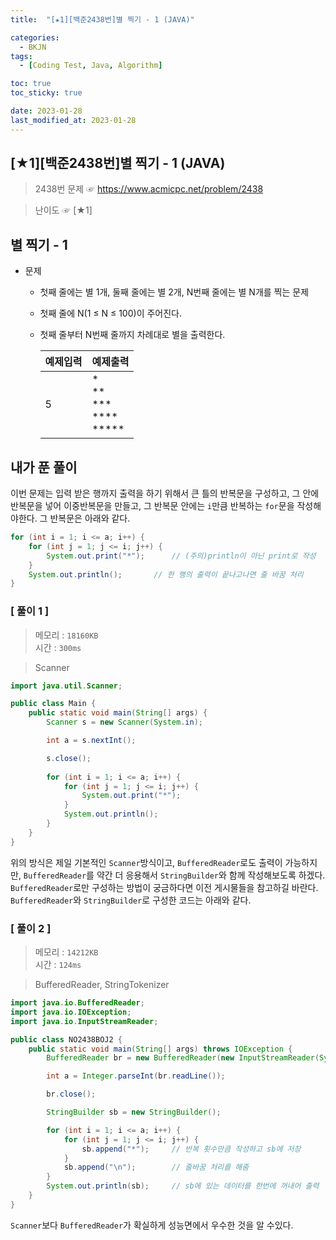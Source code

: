 ```yaml
---
title:  "[★1][백준2438번]별 찍기 - 1 (JAVA)" 

categories:
  - BKJN
tags:
  - [Coding Test, Java, Algorithm]

toc: true
toc_sticky: true

date: 2023-01-28
last_modified_at: 2023-01-28
---
```

[★1][백준2438번]별 찍기 - 1 (JAVA)
----
> 2438번 문제 ☞ <https://www.acmicpc.net/problem/2438>  

> 난이도 ☞ [★1]
  
## 별 찍기 - 1  
  
- 문제
  - 첫째 줄에는 별 1개, 둘째 줄에는 별 2개, N번째 줄에는 별 N개를 찍는 문제
  - 첫째 줄에 N(1 ≤ N ≤ 100)이 주어진다.
  - 첫째 줄부터 N번째 줄까지 차례대로 별을 출력한다.
    
	|예제입력|예제출력|
	|:--|:--|
	|5|\*<br>\*\*<br>\*\*\*<br>\*\*\*\*<br>\*\*\*\*\*|

  
## 내가 푼 풀이  
이번 문제는 입력 받은 행까지 출력을 하기 위해서 큰 틀의 반복문을 구성하고, 그 안에 반복문을 넣어 이중반복문을 만들고, 그 반복문 안에는 `i`만큼 반복하는 `for`문을 작성해야한다. 그 반복문은 아래와 같다.
```java
for (int i = 1; i <= a; i++) {
	for (int j = 1; j <= i; j++) {
		System.out.print("*");      // (주의)println이 아닌 print로 작성
	}
	System.out.println();       // 한 행의 출력이 끝나고나면 줄 바꿈 처리
}
```
### [ 풀이 1 ]  
>메모리 : `18160KB`  
>시간 : `300ms`  

> Scanner
  
```java
import java.util.Scanner;

public class Main {
	public static void main(String[] args) {
		Scanner s = new Scanner(System.in);

		int a = s.nextInt();

		s.close();
		
		for (int i = 1; i <= a; i++) {
			for (int j = 1; j <= i; j++) {
				System.out.print("*");
			}
			System.out.println();
		}
	}
}
```
위의 방식은 제일 기본적인 `Scanner`방식이고, `BufferedReader`로도 출력이 가능하지만, `BufferedReader`를 약간 더 응용해서 `StringBuilder`와 함께 작성해보도록 하겠다. `BufferedReader`로만 구성하는 방법이 궁금하다면 이전 게시물들을 참고하길 바란다. `BufferedReader`와 `StringBuilder`로 구성한 코드는 아래와 같다.
### [ 풀이 2 ]  
>메모리 : `14212KB`  
>시간 : `124ms`  
  
>BufferedReader, StringTokenizer
  
```java
import java.io.BufferedReader;
import java.io.IOException;
import java.io.InputStreamReader;

public class NO2438BOJ2 {
	public static void main(String[] args) throws IOException {
		BufferedReader br = new BufferedReader(new InputStreamReader(System.in));

		int a = Integer.parseInt(br.readLine());

		br.close();

		StringBuilder sb = new StringBuilder();

		for (int i = 1; i <= a; i++) {
			for (int j = 1; j <= i; j++) {
				sb.append("*"); 	// 반복 횟수만큼 작성하고 sb에 저장
			}
			sb.append("\n"); 		// 줄바꿈 처리를 해줌
		}
		System.out.println(sb);		// sb에 있는 데이터를 한번에 꺼내어 출력
	}
}
```
`Scanner`보다 `BufferedReader`가 확실하게 성능면에서 우수한 것을 알 수있다.